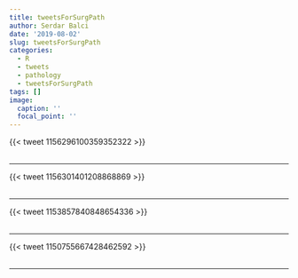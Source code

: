 ```yaml
---
title: tweetsForSurgPath
author: Serdar Balci
date: '2019-08-02'
slug: tweetsForSurgPath
categories:
  - R
  - tweets
  - pathology
  - tweetsForSurgPath
tags: []
image:
  caption: ''
  focal_point: ''
---
```



{{< tweet 1156296100359352322 >}}
<br>
<br>
<hr>
{{< tweet 1156301401208868869 >}}
<br>
<br>
<hr>
{{< tweet 1153857840848654336 >}}
<br>
<br>
<hr>
{{< tweet 1150755667428462592 >}}
<br>
<br>
<hr>
